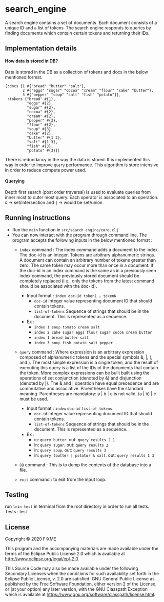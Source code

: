 # search_engine

A search engine contains a set of documents. Each document consists of a unique ID and a list of tokens. The search engine responds to queries by finding documents which contain certain tokens and returning their IDs.

## Implementation details 
#### How data is stored in DB?
Data is stored in the DB as a collection of tokens and docs in the below mentioned format. 
```
{:docs {1 #{"bread" "butter" "salt"},
        2 #{"eggs" "sugar" "cocoa" "cream" "flour" "cake" "butter"},
        3 #{"pepper" "soup" "salt" "fish" "potato"}},
 :tokens {"bread" #{1},
          "eggs" #{2},
          "sugar" #{2},
          "cocoa" #{2},
          "cream" #{2},
          "pepper" #{3},
          "flour" #{2},
          "soup" #{3},
          "cake" #{2},
          "butter" #{1 2},
          "salt" #{1 3},
          "fish" #{3},
          "potato" #{3}}}
```
There is redundancy in the way the data is stored. It is implemented this way in order to improve `query` performance.
This algorithm is store intensive in order to reduce compute power used.  

   
#### Querying 
Depth first search (post order traversal) is used to evaluate queries from inner most to outer most query. 
Each operator is associated to an operation. `&` -> set/intersection and `|` -> would be set/union.  

## Running instructions
* Run the `main` function in `src/search_engine/core.clj`
* You can now interact with the program through command line. The program accepts the following inputs in the below mentioned format : 
    * `index` command :  The index command adds a document to the index. The doc-id is an integer. Tokens are arbitrary alphanumeric strings. A document can contain an arbitrary number of tokens greater than zero. The same token may occur more than once in a document. If the doc-id in an index command is the same as in a previously seen index command, the previously stored document should be completely replaced (i.e., only the tokens from the latest command should be associated with the doc-id).
        * Input format : `index doc-id token1 … tokenN`
            * `doc-id` Integer value representing document ID that should contain tokens. 
            * `list-of-tokens` Sequence of strings that should be in the document. This is represented as a sequence. 
        * Ex : 
            * `index 1 soup tomato cream salt`
            * `index 2 cake sugar eggs flour sugar cocoa cream butter`
            * `index 1 bread butter salt`
            * `index 3 soup fish potato salt pepper`
            
    * `query` command : Where expression is an arbitrary expression composed of alphanumeric tokens and the special symbols &, |, (, and ). The most simple expression is a single token, and the result of executing this query is a list of the IDs of the documents that contain the token. More complex expressions can be built built using the operations of set conjunction (denoted by &) and disjunction (denoted by |). The & and | operation have equal precedence and are commutative and associative. Parentheses have the standard meaning. Parentheses are mandatory: a | b | c is not valid, (a | b) | c must be used.
        * Input format : `index` `doc-id` `list-of-tokens`
            * `doc-id` Integer value representing document ID that should contain tokens. 
            * `list-of-tokens` Sequence of strings that should be in the document. This is represented as a sequence. 
        * Ex : 
            * in: `query butter`. out: `query results 2 1`
            * in: `query sugar`. out: `query results 2`
            * in: `query soup`. out: `query results 3`
            * in: `query (butter | potato) & salt`. out: `query results 1 3`
            
    * `DB` command : This is to dump the contents of the database into a file. 
    * `exit` command : to exit from the input loop.
            

## Testing 
run `lein test` in terminal from the root directory in order to run all tests. 
Tests : test

            
## License

Copyright © 2020 FIXME

This program and the accompanying materials are made available under the
terms of the Eclipse Public License 2.0 which is available at
http://www.eclipse.org/legal/epl-2.0.

This Source Code may also be made available under the following Secondary
Licenses when the conditions for such availability set forth in the Eclipse
Public License, v. 2.0 are satisfied: GNU General Public License as published by
the Free Software Foundation, either version 2 of the License, or (at your
option) any later version, with the GNU Classpath Exception which is available
at https://www.gnu.org/software/classpath/license.html.
